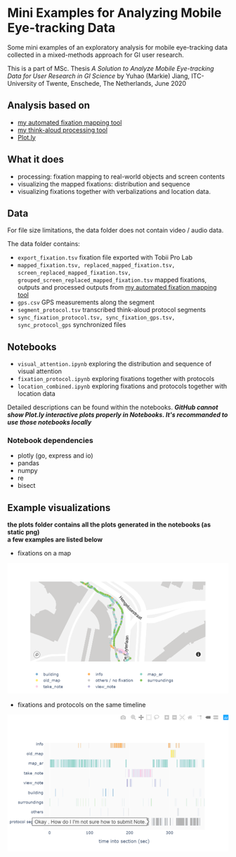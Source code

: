 # Mini Examples for Analyzing Mobile Eye-tracking Data

Some mini examples of an exploratory analysis for mobile eye-tracking data collected in a mixed-methods approach for GI user research. 

This is a part of MSc. Thesis *A Solution to Analyze Mobile Eye-tracking Data for User Research in GI Science* by Yuhao (Markie) Jiang, ITC-University of Twente, Enschede, The Netherlands, June 2020

## Analysis based on

- [my automated fixation mapping tool](https://github.com/myhjiang/et_mapping)
- [my think-aloud processing tool](https://github.com/myhjiang/aws_ta)
- [Plot.ly](https://plotly.com/python/)

## What it does

- processing: fixation mapping to real-world objects and screen contents 
- visualizing the mapped fixations: distribution and sequence
- visualizing fixations together with verbalizations and location data.

## Data

For file size limitations, the data folder does not contain video / audio data. 

The data folder contains:

- `export_fixation.tsv` fixation file exported with Tobii Pro Lab
- `mapped_fixation.tsv, replaced_mapped_fixation.tsv, screen_replaced_mapped_fixation.tsv, grouped_screen_replaced_mapped_fixation.tsv` mapped fixations,  outputs and processed outputs from [my automated fixation mapping tool](https://github.com/myhjiang/et_mapping)
- `gps.csv` GPS measurements along the segment
- `segment_protocol.tsv` transcribed think-aloud protocol segments
- `sync_fixation_protocol.tsv, sync_fixation_gps.tsv, sync_protocol_gps` synchronized files

## Notebooks

- `visual_attention.ipynb`  exploring the distribution and sequence of visual attention
- `fixation_protocol.ipynb` exploring fixations together with protocols
- `location_combined.ipynb` exploring fixations and protocols together with location data 

Detailed descriptions can be found within the notebooks.
***GitHub cannot show Plot.ly interactive plots properly in Notebooks. It's recommanded to use those notebooks locally***

### Notebook dependencies

- plotly (go, express and io)
- pandas
- numpy
- re
- bisect

## Example visualizations
**the plots folder contains all the plots generated in the notebooks (as static png)**  
**a few examples are listed below**  


- fixations on a map   

![fixation on a map](https://github.com/myhjiang/mobile_et_example/blob/master/plots/fixation_gps.PNG)  


- fixations and protocols on the same timeline  


![fixation and protocols](https://github.com/myhjiang/mobile_et_example/blob/master/plots/fixation_protocol.PNG)

